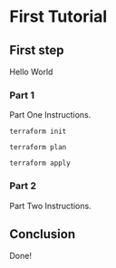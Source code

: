 # First Tutorial

## First step

Hello World

### Part 1

Part One Instructions.

```
terraform init
```

```
terraform plan
```

```
terraform apply
```

### Part 2

Part Two Instructions.

## Conclusion

Done!
